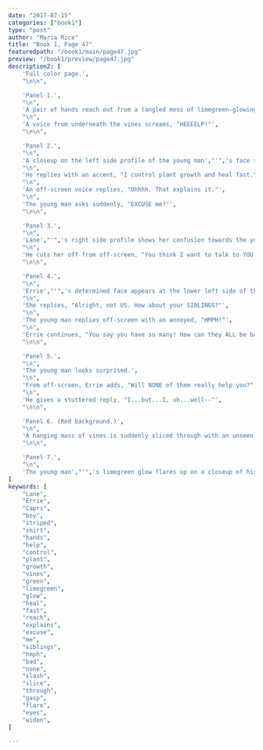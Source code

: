 ```yaml
---
date: "2017-07-15"
categories: ["book1"]
type: "post"
author: "Maria Rice"
title: "Book 1, Page 47"
featuredpath: "/book1/main/page47.jpg"
preview: "/book1/preview/page47.jpg"
description2: [
    'Full color page.',
    "\n\n",

    'Panel 1.',
    "\n",
    'A pair of hands reach out from a tangled mess of limegreen-glowing vines. A small part of striped shirt is barely visible through the vines.',
    "\n",
    'A voice from underneath the vines screams, "HEEEELP!"',
    "\n\n",

    'Panel 2.',
    "\n",
    'A closeup on the left side profile of the young man',"'",'s face shows his annoyance as the discussion continues.',
    "\n",
    'He replies with an accent, "I control plant growth and heal fast."',
    "\n",
    'An off-screen voice replies, "Ohhhh. That explains it."',
    "\n",
    'The young man asks suddenly, "EXCUSE me?"',
    "\n\n",

    'Panel 3.',
    "\n",
    'Lane',"'",'s right side profile shows her confusion towards the young man',"'",'s growing tension as she answers, "The vines--"',
    "\n",
    'He cuts her off from off-screen, "You think I want to talk to YOU about PLANTS?! Think again!"',
    "\n\n",

    'Panel 4.',
    "\n",
    'Errie',"'",'s determined face appears at the lower left side of the panel.',
    "\n",
    'She replies, "Alright, not US. How about your SIBLINGS?"',
    "\n",
    'The young man replies off-screen with an annoyed, "HMPH!"',
    "\n",
    'Errie continues, "You say you have so many! How can they ALL be bad?"',
    "\n\n",

    'Panel 5.',
    "\n",
    'The young man looks surprised.',
    "\n",
    'From off-screen, Errie adds, "Will NONE of them really help you?"',
    "\n",
    'He gives a stuttered reply, "I...but...I, uh...well--"',
    "\n\n",  

    'Panel 6. (Red background.)',
    "\n",
    'A hanging mass of vines is suddenly sliced through with an unseen instrument ("SLASH!").',
    "\n\n",

    'Panel 7.',
    "\n",
    'The young man',"'",'s limegreen glow flares up on a closeup of his face, in which only his widened eyes are visible. He lets out a loud gasp.',
]
keywords: [
    "Lane",
    "Errie",
    "Capri",
    "boy",
    "striped",
    "shirt",
    "hands",
    "help",
    "control",
    "plant",
    "growth",
    "vines",
    "green",
    "limegreen",
    "glow",
    "heal",
    "fast",
    "reach",
    "explains",
    "excuse",
    "me",
    "siblings",
    "hmph",
    "bad",
    "none",
    "slash",
    "slice",
    "through",
    "gasp",
    "flare",
    "eyes",
    "widen",
]

---
```


